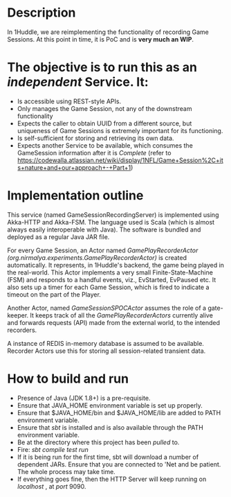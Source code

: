 
# Description
In 1Huddle, we are reimplementing the functionality of recording Game Sessions. At this point in time,
it is PoC and is **very much an WIP**.

# The objective is to run this as an _independent_ Service. It:

 *   Is accessible using REST-style APIs.
 *   Only manages the Game Session, not any of the downstream functionality
 *   Expects the caller to obtain UUID from a different source, but 
     uniqueness of Game Sessions is extremely important for its functioning.
 *   Is self-sufficient for storing and retrieving its own data.
 *   Expects another Service to be available, which consumes the GameSession information
     after it is *Complete* (refer to https://codewalla.atlassian.net/wiki/display/1NFL/Game+Session%2C+its+nature+and+our+approach+-+Part+1)

# Implementation outline

This service (named GameSessionRecordingServer) is implemented using Akka-HTTP and Akka-FSM. The language
used is Scala (which is almost always easily interoperable with Java). The software is bundled and deployed as 
a regular Java JAR file.

For every Game Session, an Actor named *GamePlayRecorderActor (org.nirmalya.experiments.GamePlayRecorderActor)* is created automatically. It represents, in 1Huddle's
backend, the game being played in the real-world. This Actor implements a very small Finite-State-Machine (FSM) and 
responds to a handful events, viz., EvStarted, EvPaused etc. It also sets up a timer for each Game Session, which is
fired to indicate a timeout on the part of the Player. 

Another Actor, named *GameSessionSPOCActor* assumes the role of a gate-keeper. It keeps track of all the *GamePlayRecorderActors*
currently alive and forwards requests (API) made from the external world, to the intended recorders.

A instance of REDIS in-memory database is assumed to be available. Recorder Actors use this for storing all
session-related transient data.

# How to build and run
* Presence of Java (JDK 1.8+) is a pre-requisite.
* Ensure that JAVA_HOME environment variable is set up properly.
* Ensure that $JAVA_HOME/bin and $JAVA_HOME/lib are added to PATH environment variable.
* Ensure that _sbt_ is installed and is also available through the PATH environment variable.
* Be at the directory where this project has been _pulled_ to.
* Fire: _sbt compile test run_
* If it is being run for the first time, sbt will download a number of dependent JARs. Ensure that you are connected to
 'Net and be patient. The whole process may take time.
* If everything goes fine, then the HTTP Server will keep running on _localhost_ , at _port_ 9090.